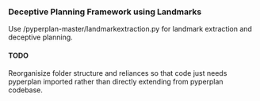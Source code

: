 ### Deceptive Planning Framework using Landmarks
Use /pyperplan-master/landmarkextraction.py for landmark extraction and deceptive planning.

#### TODO 
Reorganisize folder structure and reliances so that code just needs pyperplan imported rather than directly extending from pyperplan codebase. 
